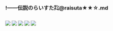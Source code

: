 ### !——伝説のらいすた㌠@raisuta★★☆.md
![]()

![](https://pbs.twimg.com/media/EB_oP4qUIAERS0w?format=jpg&name=4096x4096)
![](https://pbs.twimg.com/media/ECsw3z6U0AAex3r?format=jpg&name=4096x4096)
![](https://pbs.twimg.com/media/ECsw31RVUAA5zQ0?format=jpg&name=4096x4096)
![](https://pbs.twimg.com/media/EDN6MmRUUAAE-qP?format=jpg&name=4096x4096)
![](https://pbs.twimg.com/media/EDN6MmWVUAEq9wv?format=jpg&name=4096x4096)
